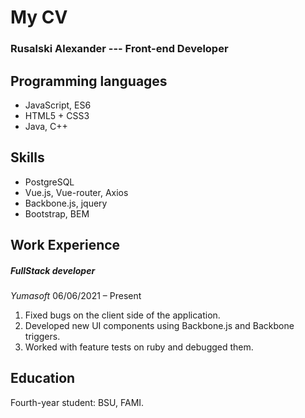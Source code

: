 # My CV
### Rusalski Alexander --- Front-end Developer

## Programming languages
- JavaScript, ES6
- HTML5 + CSS3
- Java, C++

## Skills
- PostgreSQL
- Vue.js, Vue-router, Axios
- Backbone.js, jquery
- Bootstrap, BEM

## Work Experience
##### FullStack developer
_Yumasoft_  06/06/2021 – Present
1. Fixed bugs on the client side of the application.
2. Developed new UI components using Backbone.js and Backbone triggers.
3. Worked with feature tests on ruby and debugged them.

## Education
Fourth-year student: BSU, FAMI.